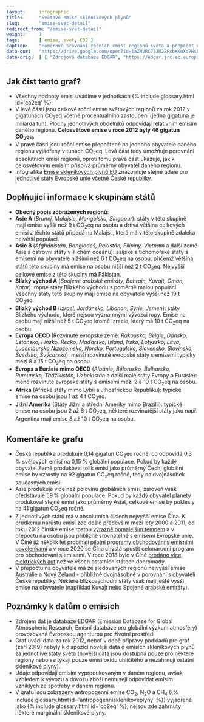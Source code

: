 ```yaml
---
layout:     infographic
title:      "Světové emise skleníkových plynů"
slug:       "emise-svet-detail"
redirect_from: "/emise-svet-detail"
weight:     1
tags:       [ emise, svet, CO2 ]
caption:    "Poměrové srovnání ročních emisí regionů světa a přepočet na obyvatele."
data-our:   "https://drive.google.com/open?id=1aZNVRC7lJM28FxbKKnXo7HsPlyE2RaMbG3KDs8igwec"
data-orig:  [ [ "Zdrojová databáze EDGAR", "https://edgar.jrc.ec.europa.eu/overview.php?v=432_GHG" ] ]
---
```


## Jak číst tento graf?

* Všechny hodnoty emisí uvádíme v jednotkách {% include glossary.html id='co2eq' %}.
* V levé části jsou celkové roční emise světových regionů za rok 2012 v gigatunách CO<sub>2</sub>eq včetně procentuálního zastoupení (jedna gigatuna je miliarda tun). Plochy jednotlivých obdélníků odpovídají relativním emisím daného regionu. **Celosvětové emise v roce 2012 byly 46 gigatun CO<sub>2</sub>eq.**
* V pravé části jsou roční emise přepočtené na jednoho obyvatele daného regionu vyjádřeny v tunách CO<sub>2</sub>eq. Levá část tedy umožňuje porovnání absolutních emisí regionů, oproti tomu pravá část ukazuje, jak k celosvětovým emisím přispívá průměrný obyvatel daného regionu.
* Infografika [Emise skleníkových plynů EU](/infografiky/emise-eu) znázorňuje stejné údaje pro jednotlivé státy Evropské unie včetně České republiky.

## Doplňující informace k skupinám států

* __Obecný popis zobrazených regionů__:
* __Asie A__ (*Brunej, Malajsie, Mongolsko, Singapur*): státy v této skupině mají emise vyšší než 9 t CO<sub>2</sub>eq na osobu a drtivá většina celkových emisí z těchto států připadá na Malajsii, která má v této skupině zdaleka největší populaci. 
* __Asie B__ (*Afghánistán, Bangladéš, Pákistán, Filipíny, Vietnam* a další země Asie a ostrovní státy v Tichém oceánu): asijské a tichomořské státy s emisemi na obyvatele nižšími než 6 t CO<sub>2</sub>eq na osobu, přičemž většina států této skupiny má emise na osobu nižší než 2 t CO<sub>2</sub>eq. Nejvyšší celkové emise z této skupiny má Pákistán.
* __Blízký východ A__ (*Spojené arabské emiráty, Bahrajn, Kuvajt, Omán, Katar*): ropné státy Blízkého východu s poměrně malou populací. Všechny státy této skupiny mají emise na obyvatele vyšší než 19 t CO<sub>2</sub>eq. 
* __Blízký východ B__ (*Izrael, Jordánsko, Libanon, Sýrie, Jemen*): státy Blízkého východu, které nejsou významnými vývozci ropy. Emise na osobu mají nižší než 5 t CO<sub>2</sub>eq kromě Izraele, který má 10 t CO<sub>2</sub>eq na osobu.  
* __Evropa OECD__ (Rozvinuté evropské země: *Rakousko, Belgie, Dánsko, Estonsko, Finsko, Řecko, Maďarsko, Island, Irsko, Lotyšsko, Litva, Lucembursko,Nizozemsko, Norsko, Portugalsko, Slovensko, Slovinsko, Švédsko, Švýcarsko*): menší rozvinuté evropské státy s emisemi typicky mezi 8 a 15 t CO<sub>2</sub>eq na osobu.   
* __Evropa a Eurásie mimo OECD__ (*Albánie, Bělorusko, Bulharsko, Rumunsko, Tádžikistán, Uzbekistán* a další malé státy Evropy a Eurásie): méně rozvinuté evropské státy s emisemi mezi 2 a 10 t CO<sub>2</sub>eq na osobu. 
* __Afrika__ (Africké státy mimo Lybii a Jihoafrickou Republiku): typické emise na osobu jsou 1 až 4 t CO<sub>2</sub>eq. 
* __Jižní Amerika__ (Státy Jižní a střední Ameriky mimo Brazílii): typické emise na osobu jsou 2 až 6 t CO<sub>2</sub>eq, některé rozvinutější státy jako např. Argentina mají emise 8 až 10 t CO<sub>2</sub>eq na osobu.  


## Komentáře ke grafu

* Česká republika produkuje 0,14 gigatun CO<sub>2</sub>eq ročně, co odpovídá 0,3 % světových emisí na 0,15 % globální populace. Pokud by každý obyvatel Země produkoval tolik emisí jako průměrný Čech, globální emise by vzrostly na 92 gigatun CO<sub>2</sub>eq ročně, tedy na dvojnásobek současných emisí.
* Asie produkuje více než polovinu globálních emisí, zároveň však představuje 59&thinsp;% globální populace. Pokud by každý obyvatel planety produkoval stejně emisí jako průměrný Asiat, celkové emise by poklesly na 41 gigatun CO<sub>2</sub>eq ročně.
* Z jednotlivých států má v absolutních číslech nejvyšší emise Čína. K prudkému nárůstu emisí zde došlo především mezi lety 2000 a 2011, od roku 2012 čínské emise rostou [výrazně pomalejším tempem](https://unearthed.greenpeace.org/2019/02/28/china-coal-renewable-energy-2018-data-trends/) a v přepočtu na osobu jsou přibližně srovnatelné s emisemi Evropské unie. V Číně již několik let probíhají [pilotní programy obchodování s emisními povolenkami](https://www.nytimes.com/interactive/2019/04/02/climate/pricing-carbon-emissions.html) a v roce 2020 se Čína chystá spustit celonárodní program pro obchodování s emisemi. V roce 2018 bylo v Číně [prodáno více elektrických aut](https://qz.com/1517557/five-things-to-know-about-chinas-electric-car-boom/) než ve všech ostatních státech dohromady.
* V přepočtu na obyvatele má ze sledovaných regionů nejvyšší emise Austrálie a Nový Zéland - přibližně dvojnásobné v porovnání s obyvateli České republiky. Některé blízkovýchodní státy však mají ještě vyšší emise na obyvatele (například Kuvajt nebo Spojené arabské emiráty).

## Poznámky k datům o emisích

* Zdrojem dat je databáze EDGAR (Emission Database for Global Atmospheric Research, Emisní databáze pro globální výzkum atmosféry) provozovaná Evropskou agenturou pro životní prostředí.
* Graf uvádí data za rok 2012, neboť v době přípravy podkladů pro graf (září 2019) nebyly k dispozici novější data o emisích skleníkových plynů za jednotlivé státy světa (novější data jsou dostupná pouze pro některé regiony nebo se týkají pouze emisí oxidu uhličitého a nezahrnují ostatní skleníkové plyny).
* Údaje odpovídají emisím vyprodukovaným v daném regionu, avšak vzhledem k vývozu a dovozu zboží nemusejí odpovídat emisím vzniklých ze spotřeby v daném regionu.
* V grafu jsou zobrazeny antropogenní emise CO<sub>2</sub>, N<sub>2</sub>O a CH<sub>4</sub> ({% include glossary.html id='antropogennisklenikoveplyny' %}) vyjádřené jako {% include glossary.html id='co2eq' %}, nejsou zde zahrnuty některé marginální skleníkové plyny.
